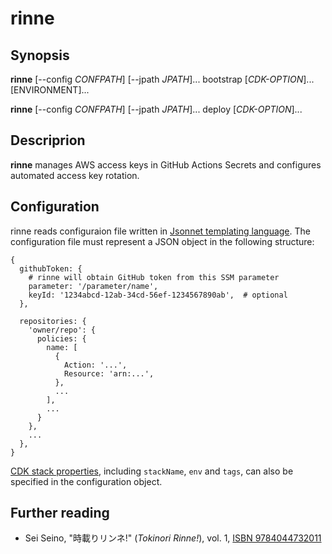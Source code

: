 # rinne
## Synopsis
**rinne** [--config _CONFPATH_] [--jpath _JPATH_]... bootstrap [_CDK-OPTION_]... [ENVIRONMENT]...

**rinne** [--config _CONFPATH_] [--jpath _JPATH_]... deploy [_CDK-OPTION_]...

## Descriprion
**rinne** manages AWS access keys in GitHub Actions Secrets and configures automated access key rotation.

## Configuration

rinne reads configuraion file written in [Jsonnet templating language](https://jsonnet.org). The configuration file must represent a JSON object in the following structure:

```jsonnet
{
  githubToken: {
    # rinne will obtain GitHub token from this SSM parameter
    parameter: '/parameter/name',
    keyId: '1234abcd-12ab-34cd-56ef-1234567890ab',  # optional
  },

  repositories: {
    'owner/repo': {
      policies: {
        name: [
          {
            Action: '...',
            Resource: 'arn:...',
          },
          ...
        ],
        ...
      }
    },
    ...
  },
}

```

[CDK stack properties](https://docs.aws.amazon.com/cdk/api/latest/docs/@aws-cdk_core.StackProps.html#properties), including `stackName`, `env` and `tags`, can also be specified in the configuration object.

## Further reading
- Sei Seino, "時載りリンネ!" (_Tokinori Rinne!_), vol. 1, [ISBN 9784044732011](https://sneakerbunko.jp/product/tokinori/200704000021.html)
